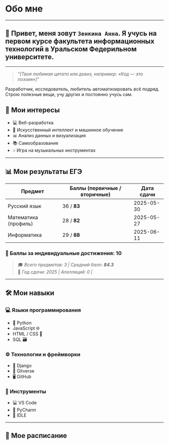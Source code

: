 # Обо мне
---
## 👋 Привет, меня зовут `Зенкина Анна`. Я учусь на первом курсе факультета информационных технологий в Уральском Федерильном университете. 
---


> *"[Твоя любимая цитата или девиз, например: «Код — это поэзия»]"*

Разработчик, исследователь, любитель автоматизировать всё подряд.  
Строю полезные вещи, учу других и постоянно учусь сам.



## 🧠 Мои интересы

- 💻 Веб-разработка
- 🤖 Искусственный интеллект и машинное обучение
- 📊 Анализ данных и визуализация
- 📚 Самообразование
- 🎶 Игра на музыкальных инструментах

---

## 📊 Мои результаты ЕГЭ

| Предмет                  | Баллы (первичные / вторичные) | Дата сдачи       |
|--------------------------|------------------------------|------------------|
| Русский язык             | 36 / **83**                  | 2025-05-30       | 
| Математика (профиль)     | 28 / **82**                  | 2025-05-27       | 
| Информатика              | 29 / **88**                  | 2025-06-11       |

### 🥇 Баллы за индивидуальные достижения: 10    
> 🎓 *Всего предметов: 3 | Средний балл: **84.3***  
> 📅 *Год сдачи: 2025 | Апелляций: 0 |*

---

## 🛠 Мои навыки

### 💻 Языки программирования
- 🐍 Python 
- JavaScript 🌐
- HTML / CSS 🎨
- SQL 🗃️

### ⚙️ Технологии и фреймворки
- 🐘 Django
- 💾 Gitverse
- 🖥️ GitHub 

### 🧰 Инструменты
- 💻 VS Code    
- 👾 PyCharm
- 🤖 IDLE   

---

## 📅 Мое расписание

